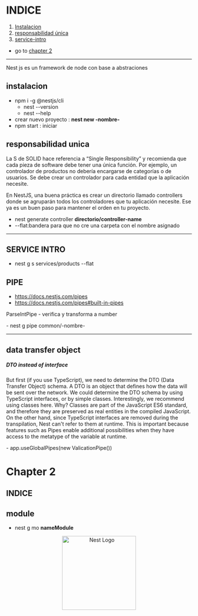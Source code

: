 # INDICE
1. [ Instalacion ](#intro)
2. [ responsabilidad única ](#responsabilidadUnica)
3. [ service-intro](#service-intro)

- go to [chapter 2](#chapter2)
---
 <p> Nest js es un framework de node con base a abstraciones</p>
<a name="intro"></a>

## instalacion

- npm i -g @nestjs/cli
    - nest --version
    - nest --help
-  crear nuevo proyecto : **nest new -nombre-**
- npm start : iniciar

<a name="responsabilidadUnica"></a>

## responsabilidad unica

<p>
La S de SOLID hace referencia a “Single Responsibility” y recomienda que cada pieza de software debe tener una única función. Por ejemplo, un controlador de productos no debería encargarse de categorías o de usuarios. Se debe crear un controlador para cada entidad que la aplicación necesite.

En NestJS, una buena práctica es crear un directorio llamado controllers donde se agruparán todos los controladores que tu aplicación necesite. Ese ya es un buen paso para mantener el orden en tu proyecto.
</p>

-  nest generate controller  **directorio/controller-name**
  - --flat:bandera para que no cre una carpeta con el nombre asignado  

<a name="service-intro "></a>

---

## SERVICE INTRO
- nest g s services/products --flat
## PIPE
- https://docs.nestjs.com/pipes
- https://docs.nestjs.com/pipes#built-in-pipes
<p> ParseIntPipe - verifica y transforma a number </p>
- nest g pipe common/-nombre-

---

## data transfer object
<h5>DTO instead of interface</h5>
<p>

But first (if you use TypeScript), we need to determine the DTO (Data Transfer Object) schema. A DTO is an object that defines how the data will be sent over the network. We could determine the DTO schema by using TypeScript interfaces, or by simple classes. Interestingly, we recommend using classes here. Why? Classes are part of the JavaScript ES6 standard, and therefore they are preserved as real entities in the compiled JavaScript. On the other hand, since TypeScript interfaces are removed during the transpilation, Nest can't refer to them at runtime. This is important because features such as Pipes enable additional possibilities when they have access to the metatype of the variable at runtime.
</p>
- app.useGlobalPipes(new ValicationPipe())

<a name="chapter2"></a>
# Chapter 2
## INDICE

## module
- nest g mo **nameModule**


<p align="center">
  <a href="http://nestjs.com/" target="blank"><img src="https://nestjs.com/img/logo-small.svg" width="200" alt="Nest Logo" /></a>
</p>
